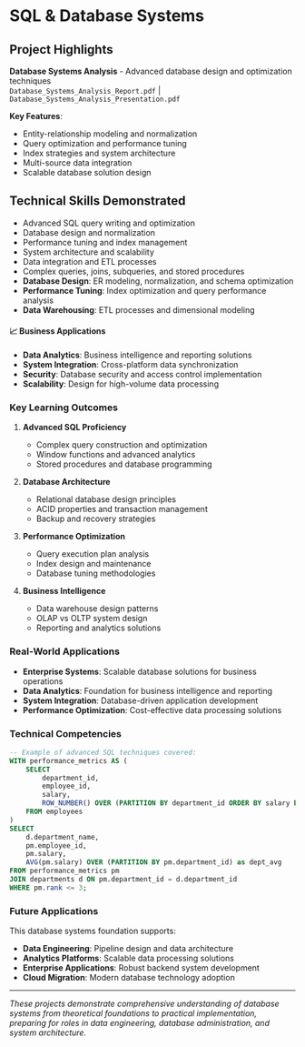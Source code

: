 # SQL & Database Systems

## Project Highlights

**Database Systems Analysis** - Advanced database design and optimization techniques  
`Database_Systems_Analysis_Report.pdf` | `Database_Systems_Analysis_Presentation.pdf`

**Key Features**:
- Entity-relationship modeling and normalization
- Query optimization and performance tuning
- Index strategies and system architecture
- Multi-source data integration
- Scalable database solution design

## Technical Skills Demonstrated
- Advanced SQL query writing and optimization
- Database design and normalization
- Performance tuning and index management
- System architecture and scalability
- Data integration and ETL processes
- Complex queries, joins, subqueries, and stored procedures
- **Database Design**: ER modeling, normalization, and schema optimization
- **Performance Tuning**: Index optimization and query performance analysis
- **Data Warehousing**: ETL processes and dimensional modeling

#### 📈 Business Applications
- **Data Analytics**: Business intelligence and reporting solutions
- **System Integration**: Cross-platform data synchronization
- **Security**: Database security and access control implementation
- **Scalability**: Design for high-volume data processing

### Key Learning Outcomes

1. **Advanced SQL Proficiency**
   - Complex query construction and optimization
   - Window functions and advanced analytics
   - Stored procedures and database programming

2. **Database Architecture**
   - Relational database design principles
   - ACID properties and transaction management
   - Backup and recovery strategies

3. **Performance Optimization**
   - Query execution plan analysis
   - Index design and maintenance
   - Database tuning methodologies

4. **Business Intelligence**
   - Data warehouse design patterns
   - OLAP vs OLTP system design
   - Reporting and analytics solutions

### Real-World Applications

- **Enterprise Systems**: Scalable database solutions for business operations
- **Data Analytics**: Foundation for business intelligence and reporting
- **System Integration**: Database-driven application development
- **Performance Optimization**: Cost-effective data processing solutions

### Technical Competencies

```sql
-- Example of advanced SQL techniques covered:
WITH performance_metrics AS (
    SELECT 
        department_id,
        employee_id,
        salary,
        ROW_NUMBER() OVER (PARTITION BY department_id ORDER BY salary DESC) as rank
    FROM employees
)
SELECT 
    d.department_name,
    pm.employee_id,
    pm.salary,
    AVG(pm.salary) OVER (PARTITION BY pm.department_id) as dept_avg
FROM performance_metrics pm
JOIN departments d ON pm.department_id = d.department_id
WHERE pm.rank <= 3;
```

### Future Applications

This database systems foundation supports:
- **Data Engineering**: Pipeline design and data architecture
- **Analytics Platforms**: Scalable data processing solutions
- **Enterprise Applications**: Robust backend system development
- **Cloud Migration**: Modern database technology adoption

---

*These projects demonstrate comprehensive understanding of database systems from theoretical foundations to practical implementation, preparing for roles in data engineering, database administration, and system architecture.*